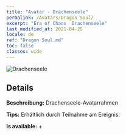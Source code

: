 ```yaml
---
title: "Avatar - Drachenseele"
permalink: /Avatars/Dragon Soul/
excerpt: "Era of Chaos  Drachenseele"
last_modified_at: 2021-04-25
locale: de
ref: "Dragon Soul.md"
toc: false
classes: wide
---
```

 ![Drachenseele](/images/a/avatarFrame_52.png)

## Details

 **Beschreibung:** Drachenseele-Avatarrahmen 

 **Tips:** Erhältlich durch Teilnahme am Ereignis. 

 **Is available:**  + 


